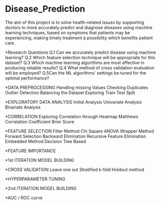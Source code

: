 # Disease_Prediction
The aim of this project is to solve health-related issues by supporting doctors to more accurately predict and diagnose diseases using machine learning techniques, based on symptoms that patients may be experiencing, making timely treatment a possibility which benefits patient care.

*Research Questions
Q.1 Can we accurately predict disease using machine learning?
Q.2 Which feature selection technique will be appropriate for this dataset?
Q.3 Which machine learning algorithms are most effective in producing reliable results?
Q.4 What method of cross validation evaluation will be employed?
Q.5Can the ML algorithms' settings be tuned for the optimal performance?

*DATA PREPROCESSING
   Handling missing Values
   Checking Duplicates
   Outlier Detection
   Balancing the Dataset
   Exploring Train Test Split
   
*EXPLORATORY DATA ANALYSIS
   Initial Analysis
   Univariate Analysis
   Bivariate Analysis
   
*CORRELATION
   Exploring Correlation through Heatmap
   Matthews Correlation Coefficient
   Brier Score
   
*FEATURE SELECTION
   Filter Method
   Chi Square
   ANOVA
   Wrapper Method
   Forward Selection
   Backward Elimination
   Recursive Feature Elimination
   Embedded Method
   Decision Tree Based
   
*FEATURE IMPORTANCE

*1st ITERATION MODEL BUILDING

*CROSS VALIDATION
    Leave one out
    Stratified k-fold
    Holdout method
    
*HYPERPARAMETER TUNING

*2nd ITERATION MODEL BUILDING

*AUC / ROC curve
